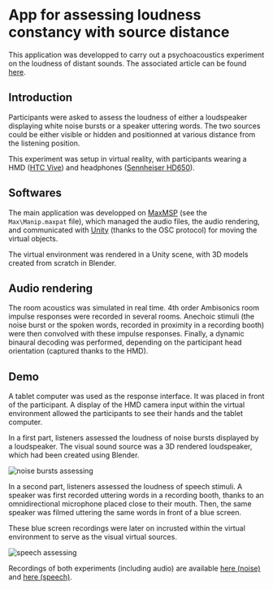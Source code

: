 # App for assessing loudness constancy with source distance
 
This application was developped to carry out a psychoacoustics experiment on the loudness of distant sounds. The associated article can be found [here](https://rdcu.be/dhgHV).

## Introduction

Participants were asked to assess the loudness of either a loudspeaker displaying white noise bursts or a speaker uttering words. The two sources could be either visible or hidden and positionned at various distance from the listening position.

This experiment was setup in virtual reality, with participants wearing a HMD ([HTC Vive](https://www.vive.com/fr/)) and headphones ([Sennheiser HD650](https://www.sennheiser-hearing.com/en-US/p/hd-650/)).

## Softwares

The main application was developped on [MaxMSP](https://cycling74.com/products/max) (see the `Max\Manip.maxpat` file), which managed the audio files, the audio rendering, and communicated with [Unity](https://unity.com/) (thanks to the OSC protocol) for moving the virtual objects.

The virtual environment was rendered in a Unity scene, with 3D models created from scratch in Blender.

## Audio rendering

The room acoustics was simulated in real time. 4th order Ambisonics room impulse responses were recorded in several rooms. Anechoic stimuli (the noise burst or the spoken words, recorded in proximity in a recording booth) were then convolved with these impulse responses. Finally, a dynamic binaural decoding was performed, depending on the participant head orientation (captured thanks to the HMD).

## Demo

A tablet computer was used as the response interface. It was placed in front of the participant. A display of the HMD camera input within the virtual environment allowed the participants to see their hands and the tablet computer.

In a first part, listeners assessed the loudness of noise bursts displayed by a loudspeaker. The visual sound source was a 3D rendered loudspeaker, which had been created using Blender.

![noise bursts assessing](readme_assets/manip_distance_bruit.gif)

In a second part, listeners assessed the loudness of speech stimuli. A speaker was first recorded uttering words in a recording booth, thanks to an omnidirectional microphone placed close to their mouth. Then, the same speaker was filmed uttering the same words in front of a blue screen.

These blue screen recordings were later on incrusted within the virtual environment to serve as the visual virtual sources.


![speech assessing](readme_assets/manip_distance_voix.gif)

Recordings of both experiments (including audio) are available [here (noise)](https://youtu.be/V1ifR558VO4) and [here (speech)](https://youtu.be/F3xAx_j0YZw).